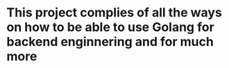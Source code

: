 # This project complies of all the ways on how to be able to use Golang for backend enginnering and for much more
